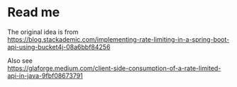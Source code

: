 # Read me

The original idea is from  
https://blog.stackademic.com/implementing-rate-limiting-in-a-spring-boot-api-using-bucket4j-08a6bbf84256

Also see  
https://glaforge.medium.com/client-side-consumption-of-a-rate-limited-api-in-java-9fbf08673791
